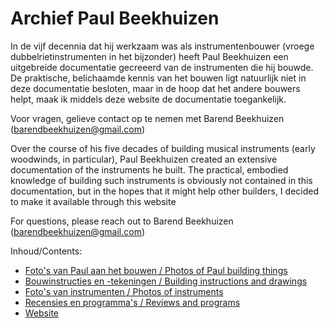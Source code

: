# Archief Paul Beekhuizen

In de vijf decennia dat hij werkzaam was als instrumentenbouwer (vroege dubbelrietinstrumenten in het bijzonder) heeft Paul Beekhuizen een uitgebreide documentatie gecreeerd van de instrumenten die hij bouwde. 
De praktische, belichaamde kennis van het bouwen ligt natuurlijk niet in deze documentatie besloten, maar in de hoop dat het andere bouwers helpt, maak ik middels deze website de documentatie toegankelijk.

Voor vragen, gelieve contact op te nemen met Barend Beekhuizen (barendbeekhuizen@gmail.com)

Over the course of his five decades of building musical instruments (early woodwinds, in particular), Paul Beekhuizen created an extensive documentation of the instruments he built. 
The practical, embodied knowledge of building such instruments is obviously not contained in this documentation, but in the hopes that it might help other builders, I decided to make it available through this website

For questions, please reach out to Barend Beekhuizen (barendbeekhuizen@gmail.com)

Inhoud/Contents:
* [Foto's van Paul aan het bouwen / Photos of Paul building things](https://github.com/dnrb/paul-beekhuizen/blob/main/bouwfotos/)
* [Bouwinstructies en -tekeningen / Building instructions and drawings](https://github.com/dnrb/paul-beekhuizen/blob/main/bouwinstructies/)
* [Foto's van instrumenten / Photos of instruments](https://github.com/dnrb/paul-beekhuizen/blob/main/instrumenten/)
* [Recensies en programma's / Reviews and programs](https://github.com/dnrb/paul-beekhuizen/blob/main/recensies_programmas/)
* [Website](https://github.com/dnrb/paul-beekhuizen/blob/main/website/www/)
